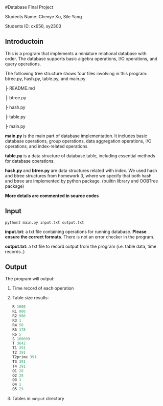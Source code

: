 #Database Final Project

Students Name: Chenye Xu, Sile Yang

Students ID: cx650, sy2303

## Introductoin

This is a program that implements a miniature relational database with order. The database supports basic algebra operations, I/O operations, and query operations. 

The folllowing tree structure shows four files involving in this program: btree.py, hash.py, table.py, and main.py

├ README.md

├ btree.py

├ hash.py

├ table.py

├ main.py

**main.py**  is the main part of database implementation. It includes basic database operations, group operations, data aggregation operations, I/O operations, and index-related operations.

**table.py** is a data structure of database.table, including essential methods for database operations.

**hash.py** and **btree.py** are data structures related with index. We used hash and btree structures from homework 3, where we specify that both hash and btree are implemented by python package. (builtin library and OOBTree package)

**More details are commented in source codes**

## Input

`python3 main.py input.txt output.txt`

**input.txt**: a txt file containing operations for running database. **Please ensure the correct formats**. There is not an error checker in the program. 

**output.txt**: a txt file to record output from the program (i.e. table data, time records..)

## Output

The program will output:

1. Time record of each operation

2. Table size results:

   ```sql
   R 1000
   R1 900
   R2 900
   R3 1
   R4 50
   R5 178
   R6 5
   S 100000
   T 3642
   T1 391
   T2 391
   T2prime 391
   T3 391
   T4 391
   Q1 28
   Q2 28
   Q3 1
   Q4 1
   Q5 29
   ```

3. Tables in `output` directory